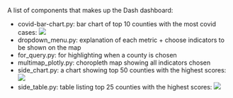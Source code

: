 A list of components that makes up the Dash dashboard:
- covid-bar-chart.py: bar chart of top 10 counties with the most covid cases:
![](https://raw.githubusercontent.com/community-insight-impact/dash_cvi_dashboard/master/App%20Visualization/Bar%20Chart%2006.30.png)
- dropdown_menu.py: explanation of each metric + choose indicators to be shown on the map
- for_query.py: for highlighting when a county is chosen 
- multimap_plotly.py: choropleth map showing all indicators chosen
- side_chart.py: a chart showing top 50 counties with the highest scores: 
![](https://raw.githubusercontent.com/community-insight-impact/dash_cvi_dashboard/master/App%20Visualization/Side%20Chart%2007.15.png)
- side_table.py: table listing top 25 counties with the highest scores:
![](https://raw.githubusercontent.com/community-insight-impact/dash_cvi_dashboard/master/App%20Visualization/Side%20Table%2007.15.png)

